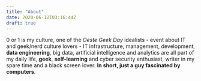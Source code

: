 ```yaml
---
title: "About"
date: 2020-06-12T03:16:44Z
draft: true
---
```


0 or 1 is my culture, one of the *Oeste Geek Day* idealists - event about IT and geek/nerd culture lovers - IT infrastructure, management, development, **data engineering**, big data, artificial intelligence and analytics are all part of my daily life, **geek**, **self-learning** and cyber security enthusiast, writer in my spare time and a black screen lover. **In short, just a guy fascinated by computers**.
